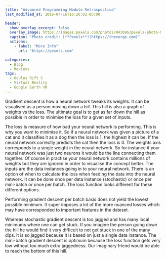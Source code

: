```yaml
---
title: "Advanced Programming Module Retrospective"
last_modified_at: 2019-07-16T16:20:02-05:00

header:
  show_overlay_excerpt: false
  overlay_image: https://images.pexels.com/photos/943096/pexels-photo-943096.jpeg?cs=srgb&dl=business-code-coding-943096.jpg&fm=jpg
  caption: "Photo credit: [**Pexels**](https://theverge.com)"
  actions:
    - label: "More Info"
      url: "https://pexels.com"

categories:
  - Blog
  - Reviews
tags:
  - Oculus Rift S
  - Virtual Reality
  - Google Earth VR
---
```


Gradient descent is how a neural network tweaks its weights. It can be visualised as a person moving down a hill. This hill is also a graph of weights vs the loss. The ultimate goal is to get as far down the hill as possible in order to minimise the loss for a given set of inputs.

The loss is measure of how bad your neural network is performing. This is why you want to minimise it. So if a neural network was given a picture of a cat and it classifies it as a dog then the loss is 1, the highest it can be. If the neural network correctly predicts the cat then the loss is 0.
The weights axis corresponds to a single weight in the neural network. So for instance if your neural network was just two neurons it would be the line connecting them together. Of course in practise your neural network contains millions of weights but they are ignored in order to visualise the concept better.
The inputs are the data instances going in to your neural network. There is an option of when to calculate the loss when feeding the data into the neural network. It can be done once per data instance (stochastic) or once per mini-batch or once per batch.
The loss function looks different for these different options.

Performing gradient descent per batch basis does not yield the lowest possible minimum. It super imposes a lot of the more nuanced losses which may have corresponded to important features in the dateset.

Whereas stochastic gradient descent is too jagged and has many local minimums where one can get stuck. If you imagine the person going down the hill he would find it very difficult to not get stuck in one of the many dips. It is so jagged because it is based on just a single data instance.
The mini-batch gradient descent is optimum because the loss function gets very low without too much extra jaggedness. Our imaginary friend would be able to reach the bottom of this hill.

